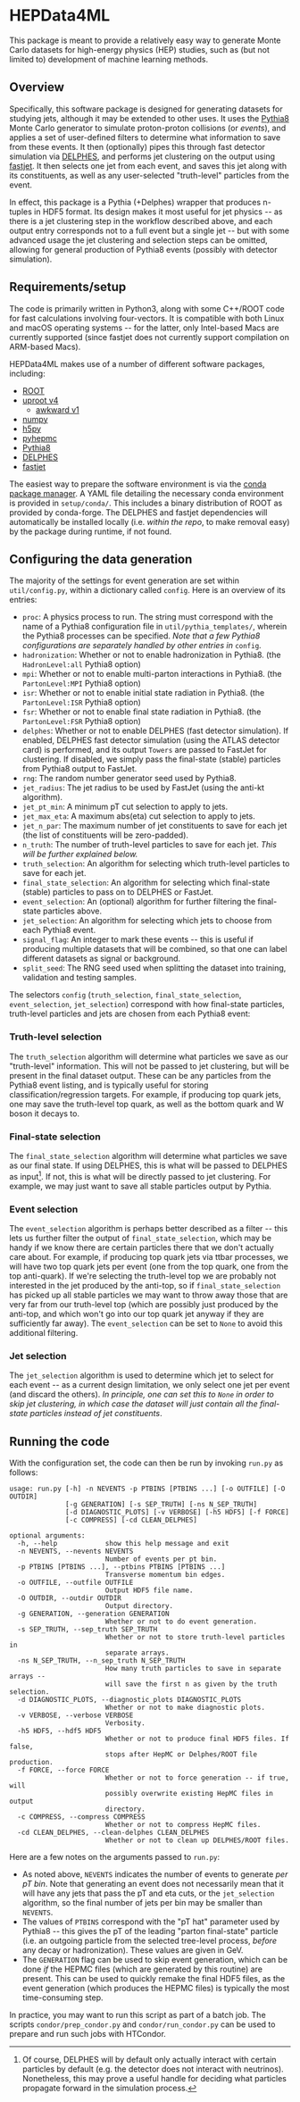 # HEPData4ML

This package is meant to provide a relatively easy way to generate Monte Carlo datasets for high-energy physics (HEP) studies, such as (but not limited to) development of machine learning methods.

## Overview

Specifically, this software package is designed for generating datasets for studying jets, although it may be extended to other uses. It uses the [Pythia8](https://pythia.org) Monte Carlo generator to simulate proton-proton collisions (or *events*), and applies a set of user-defined filters to determine what information to save from these events. It then (optionally) pipes this through fast detector simulation via [DELPHES](https://cp3.irmp.ucl.ac.be/projects/delphes), and performs jet clustering on the output using [fastjet](http://fastjet.fr). It then selects one jet from each event, and saves this jet along with its constituents, as well as any user-selected "truth-level" particles from the event.

In effect, this package is a Pythia (+Delphes) wrapper that produces n-tuples in HDF5 format. Its design makes it most useful for jet physics -- as there is a jet clustering step in the workflow described above, and each output entry corresponds not to a full event but a single jet -- but with some advanced usage the jet clustering and selection steps can be omitted, allowing for general production of Pythia8 events (possibly with detector simulation).

## Requirements/setup

The code is primarily written in Python3, along with some C++/ROOT code for fast calculations involving four-vectors. It is compatible with both Linux and macOS operating systems -- for the latter, only Intel-based Macs are currently supported (since fastjet does not currently support compilation on ARM-based Macs).

HEPData4ML makes use of a number of different software packages, including:

- [ROOT](https://root.cern.ch)
- [uproot v4](https://uproot.readthedocs.io/en/latest/index.html)
  - [awkward v1](https://awkward-array.org/doc/main/)
- [numpy](https://numpy.org)
- [h5py](https://www.h5py.org)
- [pyhepmc](https://github.com/scikit-hep/pyhepmc)
- [Pythia8](https://pythia.org)
- [DELPHES](https://cp3.irmp.ucl.ac.be/projects/delphes)
- [fastjet](http://fastjet.fr)

The easiest way to prepare the software environment is via the [conda package manager](https://docs.conda.io/en/latest/). A YAML file detailing the necessary conda environment is provided in `setup/conda/`. This includes a binary distribution of ROOT as provided by conda-forge. The DELPHES and fastjet dependencies will automatically be installed locally (i.e. *within the repo*, to make removal easy) by the package during runtime, if not found.

## Configuring the data generation
The majority of the settings for event generation are set within `util/config.py`, within a dictionary called `config`. Here is an overview of its entries:

- `proc`: A physics process to run. The string must correspond with the name of a Pythia8 configuration file in `util/pythia_templates/`, wherein the Pythia8 processes can be specified. *Note that a few Pythia8 configurations are separately handled by other entries in* `config`.
- `hadronization`: Whether or not to enable hadronization in Pythia8. (the `HadronLevel:all` Pythia8 option)
- `mpi`: Whether or not to enable multi-parton interactions in Pythia8. (the `PartonLevel:MPI` Pythia8 option)
- `isr`: Whether or not to enable initial state radiation in Pythia8. (the `PartonLevel:ISR` Pythia8 option)
- `fsr`: Whether or not to enable final state radiation in Pythia8. (the `PartonLevel:FSR` Pythia8 option)
- `delphes`: Whether or not to enable DELPHES (fast detector simulation). If enabled, DELPHES fast detector simulation (using the ATLAS detector card) is performed, and its output `Towers` are passed to FastJet for clustering. If disabled, we simply pass the final-state (stable) particles from Pythia8 output to FastJet.
- `rng`: The random number generator seed used by Pythia8.
- `jet_radius`: The jet radius to be used by FastJet (using the anti-kt algorithm).
- `jet_pt_min`: A minimum pT cut selection to apply to jets.
- `jet_max_eta`: A maximum abs(eta) cut selection to apply to jets.
- `jet_n_par`: The maximum number of jet constituents to save for each jet (the list of constituents will be zero-padded).
- `n_truth`: The number of truth-level particles to save for each jet. *This will be further explained below.*
- `truth_selection`: An algorithm for selecting which truth-level particles to save for each jet.
- `final_state_selection`: An algorithm for selecting which final-state (stable) particles to pass on to DELPHES or FastJet.
- `event_selection`: An (optional) algorithm for further filtering the final-state particles above.
- `jet_selection`: An algorithm for selecting which jets to choose from each Pythia8 event.
- `signal_flag`: An integer to mark these events -- this is useful if producing multiple datasets that will be combined, so that one can label different datasets as signal or background.
- `split_seed`: The RNG seed used when splitting the dataset into training, validation and testing samples.

The selectors `config` (`truth_selection`, `final_state_selection`, `event_selection`, `jet_selection`) correspond with how final-state particles, truth-level particles and jets are chosen from each Pythia8 event:

### Truth-level selection

The `truth_selection` algorithm will determine what particles we save as our "truth-level" information. This will not be passed to jet clustering, but will be present in the final dataset output. These can be any particles from the Pythia8 event listing, and is typically useful for storing classification/regression targets. For example, if producing top quark jets, one may save the truth-level top quark, as well as the bottom quark and W boson it decays to.

### Final-state selection

The `final_state_selection` algorithm will determine what particles we save as our final state. If using DELPHES, this is what will be passed to DELPHES as input[^1]. If not, this is what will be directly passed to jet clustering. For example, we may just want to save all stable particles output by Pythia.

[^1]: Of course, DELPHES will by default only actually interact with certain particles by default (e.g. the detector does not interact with neutrinos). Nonetheless, this may prove a useful handle for deciding what particles propagate forward in the simulation process.

### Event selection

The `event_selection` algorithm is perhaps better described as a filter -- this lets us further filter the output of `final_state_selection`, which may be handy if we know there are certain particles there that we don't actually care about. For example, if producing top quark jets via ttbar processes, we will have two top quark jets per event (one from the top quark, one from the top anti-quark). If we're selecting the truth-level top we are probably not interested in the jet produced by the anti-top, so if `final_state_selection` has picked up all stable particles we may want to throw away those that are very far from our truth-level top (which are possibly just produced by the anti-top, and which won't go into our top quark jet anyway if they are sufficiently far away). The `event_selection` can be set to `None` to avoid this additional filtering.

### Jet selection

The `jet_selection` algorithm is used to determine which jet to select for each event -- as a current design limitation, we only select one jet per event (and discard the others). *In principle, one can set this to `None` in order to skip jet clustering, in which case the dataset will just contain all the final-state particles instead of jet constituents*.

## Running the code

With the configuration set, the code can then be run by invoking `run.py` as follows:

```
usage: run.py [-h] -n NEVENTS -p PTBINS [PTBINS ...] [-o OUTFILE] [-O OUTDIR]
              [-g GENERATION] [-s SEP_TRUTH] [-ns N_SEP_TRUTH]
              [-d DIAGNOSTIC_PLOTS] [-v VERBOSE] [-h5 HDF5] [-f FORCE]
              [-c COMPRESS] [-cd CLEAN_DELPHES]

optional arguments:
  -h, --help            show this help message and exit
  -n NEVENTS, --nevents NEVENTS
                        Number of events per pt bin.
  -p PTBINS [PTBINS ...], --ptbins PTBINS [PTBINS ...]
                        Transverse momentum bin edges.
  -o OUTFILE, --outfile OUTFILE
                        Output HDF5 file name.
  -O OUTDIR, --outdir OUTDIR
                        Output directory.
  -g GENERATION, --generation GENERATION
                        Whether or not to do event generation.
  -s SEP_TRUTH, --sep_truth SEP_TRUTH
                        Whether or not to store truth-level particles in
                        separate arrays.
  -ns N_SEP_TRUTH, --n_sep_truth N_SEP_TRUTH
                        How many truth particles to save in separate arrays --
                        will save the first n as given by the truth selection.
  -d DIAGNOSTIC_PLOTS, --diagnostic_plots DIAGNOSTIC_PLOTS
                        Whether or not to make diagnostic plots.
  -v VERBOSE, --verbose VERBOSE
                        Verbosity.
  -h5 HDF5, --hdf5 HDF5
                        Whether or not to produce final HDF5 files. If false,
                        stops after HepMC or Delphes/ROOT file production.
  -f FORCE, --force FORCE
                        Whether or not to force generation -- if true, will
                        possibly overwrite existing HepMC files in output
                        directory.
  -c COMPRESS, --compress COMPRESS
                        Whether or not to compress HepMC files.
  -cd CLEAN_DELPHES, --clean-delphes CLEAN_DELPHES
                        Whether or not to clean up DELPHES/ROOT files.
```
Here are a few notes on the arguments passed to `run.py`:

- As noted above, `NEVENTS` indicates the number of events to generate *per pT bin*. Note that generating an event does not necessarily mean that it will have any jets that pass the pT and eta cuts, or the `jet_selection` algorithm, so the final number of jets per bin may be smaller than `NEVENTS`.
- The values of `PTBINS` correspond with the "pT hat" parameter used by Pythia8 -- this gives the pT of the leading "parton final-state" particle (i.e. an outgoing particle from the selected tree-level process, *before* any decay or hadronization). These values are given in GeV.
- The `GENERATION` flag can be used to skip event generation, which can be done *if* the HEPMC files (which are generated by this routine) are present. This can be used to quickly remake the final HDF5 files, as the event generation (which produces the HEPMC files) is typically the most time-consuming step.

In practice, you may want to run this script as part of a batch job. The scripts `condor/prep_condor.py` and `condor/run_condor.py` can be used to prepare and run such jobs with HTCondor.